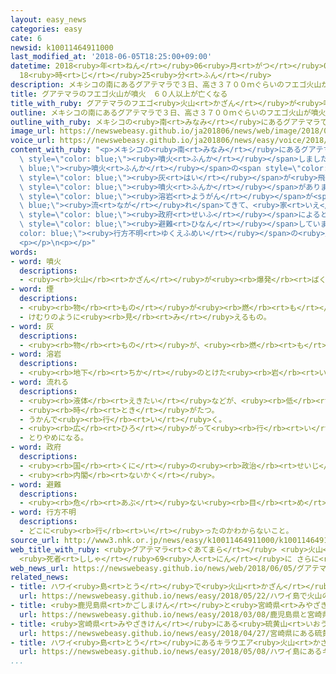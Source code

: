 ```yaml
---
layout: easy_news
categories: easy
cate: 6
newsid: k10011464911000
last_modified_at: '2018-06-05T18:25:00+09:00'
datetime: 2018<ruby>年<rt>ねん</rt></ruby>06<ruby>月<rt>がつ</rt></ruby>05<ruby>日<rt>にち</rt></ruby>
  18<ruby>時<rt>じ</rt></ruby>25<ruby>分<rt>ふん</rt></ruby>
description: メキシコの南にあるグアテマラで３日、高さ３７００ｍぐらいのフエゴ火山が噴火しました。
title: グアテマラのフエゴ火山が噴火　６０人以上が亡くなる
title_with_ruby: グアテマラのフエゴ<ruby>火山<rt>かざん</rt></ruby>が<ruby>噴火<rt>ふんか</rt></ruby>　６０<ruby>人<rt>にん</rt></ruby>以上が<ruby>亡<rt>な</rt></ruby>くなる
outline: メキシコの南にあるグアテマラで３日、高さ３７００ｍぐらいのフエゴ火山が噴火しました。
outline_with_ruby: メキシコの<ruby>南<rt>みなみ</rt></ruby>にあるグアテマラで<ruby>３日<rt>みっか</rt></ruby>、<ruby>高<rt>たか</rt></ruby>さ３７００ｍぐらいのフエゴ<ruby>火山<rt>かざん</rt></ruby>が<ruby>噴火<rt>ふんか</rt></ruby>しました。
image_url: https://newswebeasy.github.io/ja201806/news/web/image/2018/06/05/K10011464911_1806050944_1806050948_01_02.jpg
voice_url: https://newswebeasy.github.io/ja201806/news/easy/voice/2018/06/05/k10011464911000.mp4
content_with_ruby: "<p>メキシコの<ruby>南<rt>みなみ</rt></ruby>にあるグアテマラで<ruby>３日<rt>みっか</rt></ruby>、<ruby>高<rt>たか</rt></ruby>さ３７００ｍぐらいのフエゴ<ruby>火山<rt>かざん</rt></ruby>が<span\
  \ style=\"color: blue;\"><ruby>噴火<rt>ふんか</rt></ruby></span>しました。<span style=\"color:\
  \ blue;\"><ruby>噴火<rt>ふんか</rt></ruby></span>の<span style=\"color: blue;\"><ruby>煙<rt>けむり</rt></ruby></span>は<ruby>高<rt>たか</rt></ruby>さ１０ｋｍまで<ruby>上<rt>あ</rt></ruby>がって、<ruby>周<rt>まわ</rt></ruby>りに<span\
  \ style=\"color: blue;\"><ruby>灰<rt>はい</rt></ruby></span>が<ruby>飛<rt>と</rt></ruby>びました。<ruby>４日<rt>よっか</rt></ruby>にも<span\
  \ style=\"color: blue;\"><ruby>噴火<rt>ふんか</rt></ruby></span>がありました。</p>\n<p><ruby>近<rt>ちか</rt></ruby>くの<ruby>村<rt>むら</rt></ruby>には<span\
  \ style=\"color: blue;\"><ruby>溶岩<rt>ようがん</rt></ruby></span>が<span style=\"color:\
  \ blue;\"><ruby>流<rt>なが</rt></ruby>れ</span>てきて、<ruby>家<rt>いえ</rt></ruby>などが<ruby>焼<rt>や</rt></ruby>けています。グアテマラの<span\
  \ style=\"color: blue;\"><ruby>政府<rt>せいふ</rt></ruby></span>によると、６０<ruby>人<rt>にん</rt></ruby>以上が<ruby>亡<rt>な</rt></ruby>くなりました。３２００<ruby>人<rt>にん</rt></ruby><ruby>以上<rt>いじょう</rt></ruby>が<span\
  \ style=\"color: blue;\"><ruby>避難<rt>ひなん</rt></ruby></span>していますが、まだ<span style=\"\
  color: blue;\"><ruby>行方不明<rt>ゆくえふめい</rt></ruby></span>の<ruby>人<rt>ひと</rt></ruby>もいます。</p>\n\
  <p></p>\n<p></p>"
words:
- word: 噴火
  descriptions:
  - <ruby><rb>火山</rb><rt>かざん</rt></ruby>が<ruby><rb>爆発</rb><rt>ばくはつ</rt></ruby>して、とけた<ruby><rb>溶岩</rb><rt>ようがん</rt></ruby>や、<ruby><rb>火山灰</rb><rt>かざんばい</rt></ruby>・<ruby><rb>水蒸気</rb><rt>すいじょうき</rt></ruby>・ガスをふき<ruby><rb>出</rb><rt>だ</rt></ruby>すこと。
- word: 煙
  descriptions:
  - <ruby><rb>物</rb><rt>もの</rt></ruby>が<ruby><rb>燃</rb><rt>も</rt></ruby>えるときに<ruby><rb>出</rb><rt>で</rt></ruby>る<ruby><rb>気体</rb><rt>きたい</rt></ruby>。けむ。けぶり。
  - けむりのように<ruby><rb>見</rb><rt>み</rt></ruby>えるもの。
- word: 灰
  descriptions:
  - <ruby><rb>物</rb><rt>もの</rt></ruby>が、<ruby><rb>燃</rb><rt>も</rt></ruby>えたあとに<ruby><rb>残</rb><rt>のこ</rt></ruby>る<ruby><rb>粉</rb><rt>こな</rt></ruby>のようなもの。
- word: 溶岩
  descriptions:
  - <ruby><rb>地下</rb><rt>ちか</rt></ruby>のとけた<ruby><rb>岩</rb><rt>いわ</rt></ruby>が、<ruby><rb>火山</rb><rt>かざん</rt></ruby>の<ruby><rb>噴火</rb><rt>ふんか</rt></ruby>で<ruby><rb>地上</rb><rt>ちじょう</rt></ruby>に<ruby><rb>流</rb><rt>なが</rt></ruby>れ<ruby><rb>出</rb><rt>で</rt></ruby>たもの。また、それが<ruby><rb>冷</rb><rt>ひ</rt></ruby>えて<ruby><rb>固</rb><rt>かた</rt></ruby>まった<ruby><rb>岩</rb><rt>いわ</rt></ruby>。
- word: 流れる
  descriptions:
  - <ruby><rb>液体</rb><rt>えきたい</rt></ruby>などが、<ruby><rb>低</rb><rt>ひく</rt></ruby>いほうへ<ruby><rb>動</rb><rt>うご</rt></ruby>く。
  - <ruby><rb>時</rb><rt>とき</rt></ruby>がたつ。
  - うかんで<ruby><rb>行</rb><rt>い</rt></ruby>く。
  - <ruby><rb>広</rb><rt>ひろ</rt></ruby>がって<ruby><rb>行</rb><rt>い</rt></ruby>く。
  - とりやめになる。
- word: 政府
  descriptions:
  - <ruby><rb>国</rb><rt>くに</rt></ruby>の<ruby><rb>政治</rb><rt>せいじ</rt></ruby>を<ruby><rb>行</rb><rt>おこな</rt></ruby>うところ。
  - <ruby><rb>内閣</rb><rt>ないかく</rt></ruby>。
- word: 避難
  descriptions:
  - <ruby><rb>危</rb><rt>あぶ</rt></ruby>ない<ruby><rb>目</rb><rt>め</rt></ruby>にあわないように、にげること。
- word: 行方不明
  descriptions:
  - どこに<ruby><rb>行</rb><rt>い</rt></ruby>ったのかわからないこと。
source_url: http://www3.nhk.or.jp/news/easy/k10011464911000/k10011464911000.html
web_title_with_ruby: <ruby>グアテマラ<rt>ぐあてまら</rt></ruby> <ruby>火山<rt>かざん</rt></ruby><ruby>噴火<rt>ふんか</rt></ruby>
  <ruby>死者<rt>ししゃ</rt></ruby>69<ruby>人<rt>にん</rt></ruby>に さらに<ruby>増加<rt>ぞうか</rt></ruby>も
web_news_url: https://newswebeasy.github.io/news/web/2018/06/05/グアテマラ-火山噴火-死者69人に-さらに増加も
related_news:
- title: ハワイ<ruby>島<rt>とう</rt></ruby>で<ruby>火山<rt>かざん</rt></ruby>の<ruby>噴火<rt>ふんか</rt></ruby>が<ruby>続<rt>つづ</rt></ruby>く　<ruby>溶岩<rt>ようがん</rt></ruby>で<ruby>男性<rt>だんせい</rt></ruby>がけがをする
  url: https://newswebeasy.github.io/news/easy/2018/05/22/ハワイ島で火山の噴火が続く-溶岩で男性がけがをする
- title: <ruby>鹿児島県<rt>かごしまけん</rt></ruby>と<ruby>宮崎県<rt>みやざきけん</rt></ruby>の<ruby>間<rt>あいだ</rt></ruby>にある<ruby>新燃岳<rt>しんもえだけ</rt></ruby>　<ruby>噴火<rt>ふんか</rt></ruby>が<ruby>続<rt>つづ</rt></ruby>く
  url: https://newswebeasy.github.io/news/easy/2018/03/08/鹿児島県と宮崎県の間にある新燃岳-噴火が続く
- title: <ruby>宮崎県<rt>みやざきけん</rt></ruby>にある<ruby>硫黄山<rt>いおうやま</rt></ruby>で２<ruby>回<rt>かい</rt></ruby><ruby>目<rt>め</rt></ruby>の<ruby>噴火<rt>ふんか</rt></ruby>
  url: https://newswebeasy.github.io/news/easy/2018/04/27/宮崎県にある硫黄山で2回目の噴火
- title: ハワイ<ruby>島<rt>とう</rt></ruby>にあるキラウエア<ruby>火山<rt>かざん</rt></ruby>で<ruby>噴火<rt>ふんか</rt></ruby>が<ruby>続<rt>つづ</rt></ruby>く
  url: https://newswebeasy.github.io/news/easy/2018/05/08/ハワイ島にあるキラウエア火山で噴火が続く
...
```

